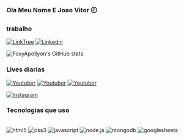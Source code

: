 ### Ola Meu Nome E Joao Vitor 🕗

### trabalho

[![LinkTree](https://img.shields.io/badge/linktree-39E09B?style=for-the-badge&logo=linktree&logoColor=white)]()
[![Linkedin](https://img.shields.io/badge/LinkedIn-0077B5?style=for-the-badge&logo=linkedin&logoColor=white)](https://www.linkedin.com/in/joão-vitor-queiroz-nogueira-10a182298/)

![FoxyApollyon's GitHub stats](https://github-readme-stats.vercel.app/api?username=DevFoxyApollyon&show_icons=true&theme=onedark)

### Lives diarias 

[![Youtuber](https://img.shields.io/badge/YouTube-FF0000?style=for-the-badge&logo=youtube&logoColor=white)](https://www.youtube.com/@FoxyApollyon)
[![Youtuber](https://img.shields.io/badge/TikTok-000000?style=for-the-badge&logo=tiktok&logoColor=white)]()
[![Youtuber](https://img.shields.io/badge/Twitch-9146FF?style=for-the-badge&logo=twitch&logoColor=white)](https://www.twitch.tv/foxyapollyon)

[![Instagram](https://img.shields.io/badge/Instagram-E4405F?style=for-the-badge&logo=instagram&logoColor=white)](https://www.instagram.com/foxyapollyon/)

### Tecnologias que uso 

<div style="display: Inline_block"><br/>
<img aling="center" alt="html5" src="https://img.shields.io/badge/HTML5-E34F26?style=for-the-badge&logo=html5&logoColor=white"/>
<img aling="center" alt="css3" src="https://img.shields.io/badge/Sass-CC6699?style=for-the-badge&logo=sass&logoColor=white"/>
<img aling="center" alt="javascript" src="https://img.shields.io/badge/JavaScript-F7DF1E?style=for-the-badge&logo=javascript&logoColor=black"/>
<img aling="center" alt="node.js" src="https://img.shields.io/badge/Node.js-43853D?style=for-the-badge&logo=node.js&logoColor=white"/>
<img aling="center" alt="mongodb" src="https://img.shields.io/badge/MongoDB-4EA94B?style=for-the-badge&logo=mongodb&logoColor=white"/>
<img aling="center" alt="googlesheets" src="https://img.shields.io/badge/Google%20Sheets-34A853?style=for-the-badge&logo=google-sheets&logoColor=white"/><br/>
</div
